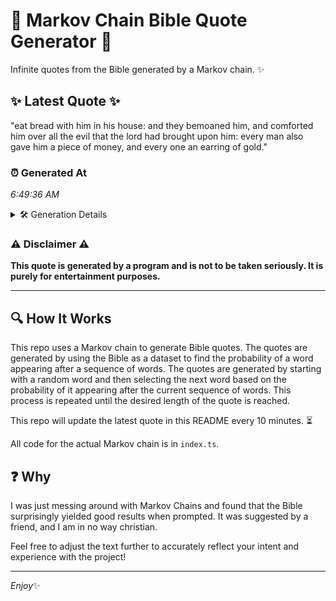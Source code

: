 # 📖 Markov Chain Bible Quote Generator 📖

Infinite quotes from the Bible generated by a Markov chain. ✨

## ✨ Latest Quote ✨
"eat bread with him in his house: and they bemoaned him, and comforted him over all the evil that the lord had brought upon him: every man also gave him a piece of money, and every one an earring of gold."

### ⏰ Generated At
*6:49:36 AM*

<details>
    <summary>🛠️ Generation Details</summary>
    <p>
        <strong>🌱 Seed:</strong> eat<br>
        <strong>🔄 Iterations:</strong> 40<br>
        <strong>📜 Context History:</strong><br>[ eat ]: bread<br>[ eat, bread ]: with<br>[ eat, bread, with ]: him<br>[ eat, bread, with, him ]: in<br>[ eat, bread, with, him, in ]: his<br>[ eat, bread, with, him, in, his ]: house:<br>[ bread, with, him, in, his, house: ]: and<br>[ with, him, in, his, house:, and ]: they<br>[ him, in, his, house:, and, they ]: bemoaned<br>[ in, his, house:, and, they, bemoaned ]: him,<br>[ his, house:, and, they, bemoaned, him, ]: and<br>[ house:, and, they, bemoaned, him,, and ]: comforted<br>[ and, they, bemoaned, him,, and, comforted ]: him<br>[ they, bemoaned, him,, and, comforted, him ]: over<br>[ bemoaned, him,, and, comforted, him, over ]: all<br>[ him,, and, comforted, him, over, all ]: the<br>[ and, comforted, him, over, all, the ]: evil<br>[ comforted, him, over, all, the, evil ]: that<br>[ him, over, all, the, evil, that ]: the<br>[ over, all, the, evil, that, the ]: lord<br>[ all, the, evil, that, the, lord ]: had<br>[ the, evil, that, the, lord, had ]: brought<br>[ evil, that, the, lord, had, brought ]: upon<br>[ that, the, lord, had, brought, upon ]: him:<br>[ the, lord, had, brought, upon, him: ]: every<br>[ lord, had, brought, upon, him:, every ]: man<br>[ had, brought, upon, him:, every, man ]: also<br>[ brought, upon, him:, every, man, also ]: gave<br>[ upon, him:, every, man, also, gave ]: him<br>[ him:, every, man, also, gave, him ]: a<br>[ every, man, also, gave, him, a ]: piece<br>[ man, also, gave, him, a, piece ]: of<br>[ also, gave, him, a, piece, of ]: money,<br>[ gave, him, a, piece, of, money, ]: and<br>[ him, a, piece, of, money,, and ]: every<br>[ a, piece, of, money,, and, every ]: one<br>[ piece, of, money,, and, every, one ]: an<br>[ of, money,, and, every, one, an ]: earring<br>[ money,, and, every, one, an, earring ]: of<br>[ and, every, one, an, earring, of ]: gold.<br>
    </p>
</details>

### ⚠️ Disclaimer ⚠️
**This quote is generated by a program and is not to be taken seriously. It is purely for entertainment purposes.**

---

## 🔍 How It Works

This repo uses a Markov chain to generate Bible quotes. The quotes are generated by using the Bible as a dataset to find the probability of a word appearing after a sequence of words. The quotes are generated by starting with a random word and then selecting the next word based on the probability of it appearing after the current sequence of words. This process is repeated until the desired length of the quote is reached.

This repo will update the latest quote in this README every 10 minutes. ⏳

All code for the actual Markov chain is in `index.ts`.

## ❓ Why

I was just messing around with Markov Chains and found that the Bible surprisingly yielded good results when prompted. 
It was suggested by a friend, and I am in no way christian.

Feel free to adjust the text further to accurately reflect your intent and experience with the project!

---

*Enjoy*✨
